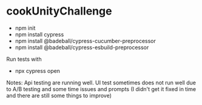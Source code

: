 # cookUnityChallenge

- npm init
- npm install cypress
- npm install @badeball/cypress-cucumber-preprocessor
- npm install @badeball/cypress-esbuild-preprocessor

Run tests with 
- npx cypress open 


Notes:
Api testing are running well. UI test sometimes does not run well due to A/B testing and some time issues and prompts (I didn't get it fixed in time and there are still some things to improve)
